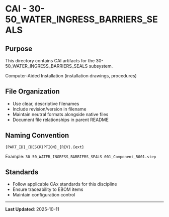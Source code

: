 # CAI - 30-50_WATER_INGRESS_BARRIERS_SEALS

## Purpose

This directory contains CAI artifacts for the 30-50_WATER_INGRESS_BARRIERS_SEALS subsystem.

Computer-Aided Installation (installation drawings, procedures)

## File Organization

- Use clear, descriptive filenames
- Include revision/version in filename
- Maintain neutral formats alongside native files
- Document file relationships in parent README

## Naming Convention

```
{PART_ID}_{DESCRIPTION}_{REV}.{ext}
```

Example: `30-50_WATER_INGRESS_BARRIERS_SEALS-001_Component_R001.step`

## Standards

- Follow applicable CAx standards for this discipline
- Ensure traceability to EBOM items
- Maintain configuration control

---

**Last Updated**: 2025-10-11
